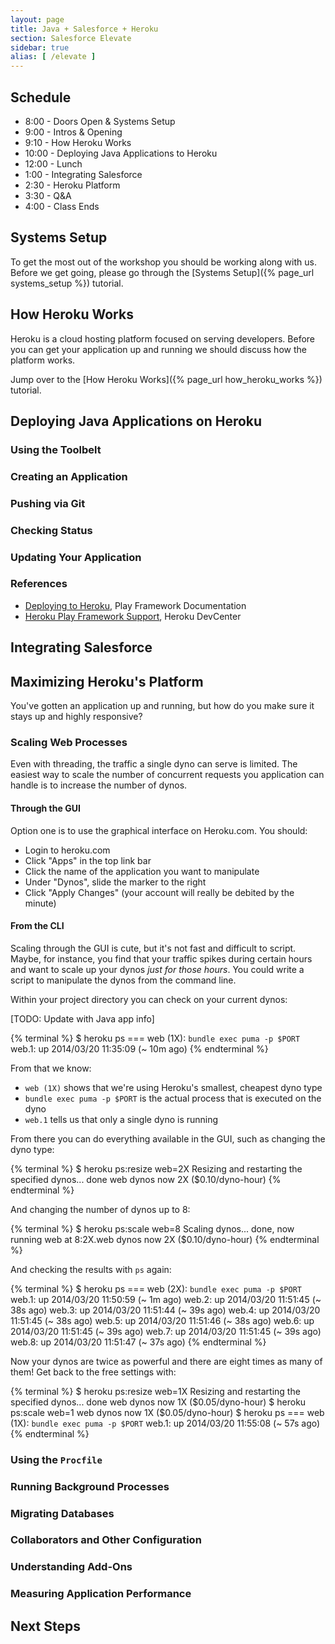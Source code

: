```yaml
---
layout: page
title: Java + Salesforce + Heroku
section: Salesforce Elevate
sidebar: true
alias: [ /elevate ]
---
```


## Schedule

* 8:00 - Doors Open & Systems Setup
* 9:00 - Intros & Opening
* 9:10 - How Heroku Works
* 10:00 - Deploying Java Applications to Heroku
* 12:00 - Lunch
* 1:00 - Integrating Salesforce
* 2:30 - Heroku Platform
* 3:30 - Q&A
* 4:00 - Class Ends

## Systems Setup

To get the most out of the workshop you should be working along with us. Before we get going, please go through the [Systems Setup]({% page_url systems_setup %}) tutorial.

## How Heroku Works

Heroku is a cloud hosting platform focused on serving developers. Before you can get your application up and running we should discuss how the platform works.

Jump over to the [How Heroku Works]({% page_url how_heroku_works %}) tutorial.

## Deploying Java Applications on Heroku

### Using the Toolbelt

### Creating an Application

### Pushing via Git

### Checking Status

### Updating Your Application

### References

* [Deploying to Heroku](http://www.playframework.com/documentation/2.1.1/ProductionHeroku), Play Framework Documentation
* [Heroku Play Framework Support](https://devcenter.heroku.com/articles/play-support), Heroku DevCenter

## Integrating Salesforce

## Maximizing Heroku's Platform

You've gotten an application up and running, but how do you make sure it stays up and highly responsive?

### Scaling Web Processes

Even with threading, the traffic a single dyno can serve is limited. The easiest way to scale the number of concurrent requests you application can handle is to increase the number of dynos.

#### Through the GUI

Option one is to use the graphical interface on Heroku.com. You should:

* Login to heroku.com
* Click "Apps" in the top link bar
* Click the name of the application you want to manipulate
* Under "Dynos", slide the marker to the right
* Click "Apply Changes" (your account will really be debited by the minute)

#### From the CLI

Scaling through the GUI is cute, but it's not fast and difficult to script. Maybe, for instance, you find that your traffic spikes during certain hours and want to scale up your dynos *just for those hours*. You could write a script to manipulate the dynos from the command line.

Within your project directory you can check on your current dynos:

[TODO: Update with Java app info]

{% terminal %}
$ heroku ps
=== web (1X): `bundle exec puma -p $PORT`
web.1: up 2014/03/20 11:35:09 (~ 10m ago)
{% endterminal %}

From that we know:

* `web (1X)` shows that we're using Heroku's smallest, cheapest dyno type
* `bundle exec puma -p $PORT` is the actual process that is executed on the dyno
* `web.1` tells us that only a single dyno is running

From there you can do everything available in the GUI, such as changing the dyno type:

{% terminal %}
$ heroku ps:resize web=2X
Resizing and restarting the specified dynos... done
web dynos now 2X ($0.10/dyno-hour)
{% endterminal %}

And changing the number of dynos up to 8:

{% terminal %}
$ heroku ps:scale web=8
Scaling dynos... done, now running web at 8:2X.web dynos now 2X ($0.10/dyno-hour)
{% endterminal %}

And checking the results with `ps` again:

{% terminal %}
$ heroku ps
=== web (2X): `bundle exec puma -p $PORT`
web.1: up 2014/03/20 11:50:59 (~ 1m ago)
web.2: up 2014/03/20 11:51:45 (~ 38s ago)
web.3: up 2014/03/20 11:51:44 (~ 39s ago)
web.4: up 2014/03/20 11:51:45 (~ 38s ago)
web.5: up 2014/03/20 11:51:46 (~ 38s ago)
web.6: up 2014/03/20 11:51:45 (~ 39s ago)
web.7: up 2014/03/20 11:51:45 (~ 39s ago)
web.8: up 2014/03/20 11:51:47 (~ 37s ago)
{% endterminal %}

Now your dynos are twice as powerful and there are eight times as many of them! Get back to the free settings with:

{% terminal %}
$ heroku ps:resize web=1X
Resizing and restarting the specified dynos... done
web dynos now 1X ($0.05/dyno-hour)
$ heroku ps:scale web=1
web dynos now 1X ($0.05/dyno-hour)
$ heroku ps
=== web (1X): `bundle exec puma -p $PORT`
web.1: up 2014/03/20 11:55:08 (~ 57s ago)
{% endterminal %}

### Using the `Procfile`

### Running Background Processes

### Migrating Databases

### Collaborators and Other Configuration

### Understanding Add-Ons

### Measuring Application Performance

## Next Steps
